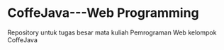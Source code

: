 # CoffeJava---Web Programming
Repository untuk tugas besar mata kuliah Pemrograman Web kelompok CoffeJava
